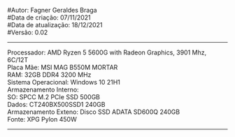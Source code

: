 #Autor: Fagner Geraldes Braga  
#Data de criação: 07/11/2021  
#Data de atualização: 18/12/2021  
#Versão: 0.02  
***
Processador:	AMD Ryzen 5 5600G with Radeon Graphics, 3901 Mhz, 6C/12T  
Placa Mãe:      MSI MAG B550M MORTAR   
RAM: 32GB DDR4 3200 MHz  
Sistema Operacional: Windows 10 21H1  
Armazenamento Interno:  
SO: SPCC M.2 PCIe SSD 500GB  
Dados: CT240BX500SSD1 240GB  
Armazenamento Exteno: Disco SSD ADATA SD600Q 240GB  
Fonte: XPG Pylon 450W   
***
